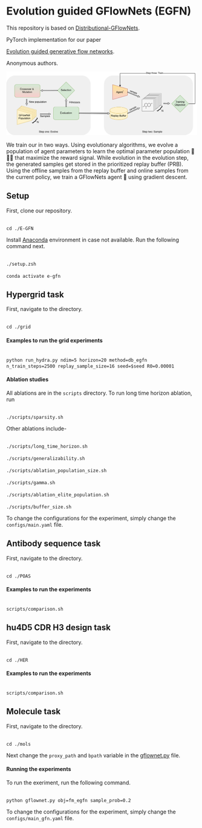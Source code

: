 
#  Evolution guided GFlowNets (EGFN)

This repository is based on [Distributional-GFlowNets](https://github.com/zdhNarsil/Distributional-GFlowNets).

  

PyTorch implementation for our paper

  

[Evolution guided generative flow networks]().

  

Anonymous authors.

  
  

![EGFN Architecture](assets/egfn_architecture.png)

  

We train our in two ways. Using evolutionary algorithms, we evolve a population of agent parameters to learn the optimal parameter population :robot::robot::robot: that maximize the reward signal. While evolution in the evolution step, the generated samples get stored in the prioritized replay buffer (PRB). Using the offline samples from the replay buffer and online samples from the current policy, we train a GFlowNets agent :robot: using gradient descent.

  

##  Setup

First, clone our repository.

```

cd ./E-GFN

```

Install [Anaconda](http://anaconda.org) environment in case not available. Run the following command next.

```

./setup.zsh

conda activate e-gfn

```

  

##  Hypergrid task

First, navigate to the directory.

```

cd ./grid

```

####  Examples to run the grid experiments

```

python run_hydra.py ndim=5 horizon=20 method=db_egfn n_train_steps=2500 replay_sample_size=16 seed=$seed R0=0.00001

```

####  Ablation studies

All ablations are in the `scripts` directory. To run long time horizon ablation, run

```

./scripts/sparsity.sh

```

Other ablations include-

```

./scripts/long_time_horizon.sh

./scripts/generalizability.sh

./scripts/ablation_population_size.sh

./scripts/gamma.sh

./scripts/ablation_elite_population.sh

./scripts/buffer_size.sh

```

To change the configurations for the experiment, simply change the `configs/main.yaml` file.

  
##  Antibody sequence task

First, navigate to the directory.

```

cd ./POAS

```

####  Examples to run the experiments

```

scripts/comparison.sh

```


##  hu4D5 CDR H3 design task

First, navigate to the directory.

```

cd ./HER

```

####  Examples to run the experiments

```

scripts/comparison.sh

```





##  Molecule task

First, navigate to the directory.

```

cd ./mols

```

Next change the `proxy_path` and `bpath` variable in the [gflownet.py](https://github.com/zarifikram/E-GFN/blob/main/mols/gflownet.py) file.

  

####  Running the experiments

To run the exeriment, run the following command.

```

python gflownet.py obj=fm_egfn sample_prob=0.2

```

To change the configurations for the experiment, simply change the `configs/main_gfn.yaml` file.